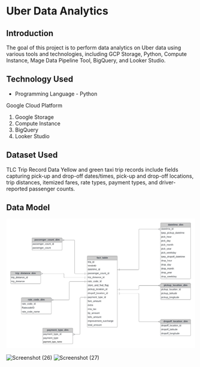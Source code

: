 # Uber Data Analytics 
## Introduction

The goal of this project is to perform data analytics on Uber data using various tools and technologies, including GCP Storage, Python, Compute Instance, Mage Data Pipeline Tool, BigQuery, and Looker Studio.

## Technology Used
- Programming Language - Python

Google Cloud Platform
1. Google Storage
2. Compute Instance 
3. BigQuery
4. Looker Studio


## Dataset Used
TLC Trip Record Data
Yellow and green taxi trip records include fields capturing pick-up and drop-off dates/times, pick-up and drop-off locations, trip distances, itemized fares, rate types, payment types, and driver-reported passenger counts. 


## Data Model
<img src="data_model.jpeg">

![Screenshot (26)](https://github.com/user-attachments/assets/50289c32-adbf-4dc9-83c1-b1d9227a88f3)
![Screenshot (27)](https://github.com/user-attachments/assets/e15ac730-58ed-4db7-bde3-dbbf4ca9c8b8)
